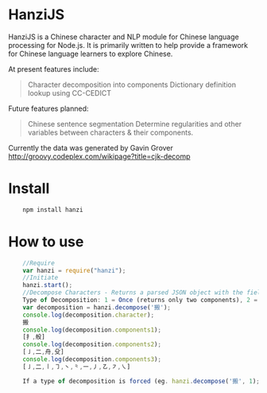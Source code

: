 # HanziJS

HanziJS is a Chinese character and NLP module for Chinese language processing for Node.js. It is primarily written to help provide a framework for Chinese language learners to explore Chinese.

At present features include:
> Character decomposition into components
> Dictionary definition lookup using CC-CEDICT

Future features planned:
> Chinese sentence segmentation
> Determine regularities and other variables between characters & their components.

Currently the data was generated by Gavin Grover
http://groovy.codeplex.com/wikipage?title=cjk-decomp

Install
========================
```javascript
	npm install hanzi
```

How to use
========================

```javascript
	//Require
	var hanzi = require("hanzi");
	//Initiate
	hanzi.start();
	//Decompose Characters - Returns a parsed JSON object with the fields "character" (String), "components1", "components2" & "components3" (Array).
	Type of Decomposition: 1 = Once (returns only two components), 2 = Radical. 3 = Graphical. If no parameter is given it returns all possible decompositions. This is used by default.
	var decomposition = hanzi.decompose('搬');
	console.log(decomposition.character); 
	搬
	console.log(decomposition.components1);
	[扌,般]
	console.log(decomposition.components2);
	[㇚,二,舟,殳]
	console.log(decomposition.components3);
	[㇚,二,㇑,㇆,㇔,⺀,㇐,㇓,㇠,㇇,㇏]

	If a type of decomposition is forced (eg. hanzi.decompose('搬', 1);) then it returns only two fields: "character" & "components"
```
